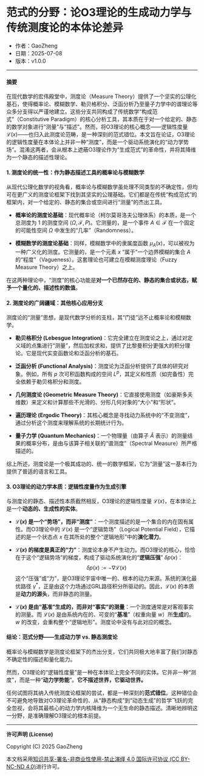 # **范式的分野：论O3理论的生成动力学与传统测度论的本体论差异**

- 作者：GaoZheng
- 日期：2025-07-08
- 版本：v1.0.0

---

#### **摘要**

在现代数学的宏伟殿堂中，测度论（Measure Theory）提供了一个坚实的公理化基石，使得概率论、模糊数学、勒贝格积分、泛函分析乃至量子力学中的谱理论等众多分支得以严谨地建立。这些分支共同构成了传统数学“构成范式”（Constitutive Paradigm）的核心分析工具，其本质在于对一个给定的、静态的数学对象进行“测量”与“描述”。然而，将O3理论的核心概念——逻辑性度量 $\mathcal{L}(x)$——也归入此测度论范畴，是一种深刻的范式错位。本文旨在论证，O3理论的逻辑性度量在本体论上并非一种“测度”，而是一个驱动系统演化的“动力学势场”。混淆这两者，会从根本上遮蔽O3理论作为“生成范式”的革命性，并将其降维为一个静态的描述性理论。

#### **1. 测度论的统一性：作为静态描述工具的概率论与模糊数学**

从现代公理化数学的视角看，概率论与模糊数学虽处理不同类型的不确定性，但均可在更广义的测度论框架下找到其坚实的公理基础。它们都是在传统“构成范式”的框架内，对一个给定的、静态的集合或空间进行“测量”的杰出工具。

* **概率论的测度论基础**：现代概率论（柯尔莫哥洛夫公理体系）的本质，是一个总测度为 $1$ 的测度空间 $(\Omega, \mathcal{F}, P)$。它测量的，是一个事件 $A \in \mathcal{F}$ 在一个固定的可能性空间 $\Omega$ 中发生的“几率”（Randomness）。

* **模糊数学的测度论基础**：同样，模糊数学中的隶属度函数 $\mu_A(x)$，可以被视为一种广义化的测度。它测量的，是一个元素 $x$ “属于”一个边界模糊的集合 $A$ 的“程度”（Vagueness）。这套理论也可建立在模糊测度理论（Fuzzy Measure Theory）之上。

在这两种理论中，“测度”的核心功能是**对一个已然存在的、静态的集合或状态，赋予一个量化的、描述性的数值**。

#### **2. 测度论的广阔疆域：其他核心应用分支**

测度论的“测量”思想，是现代数学分析的支柱，其“门徒”远不止概率论和模糊数学。

* **勒贝格积分 (Lebesgue Integration)**：它完全建立在测度论之上，通过对定义域的点集进行“测量”，然后加权求和，提供了比黎曼积分更强大的积分理论。它是现代实变函数论和泛函分析的基石。

* **泛函分析 (Functional Analysis)**：测度论为泛函分析提供了具体的研究对象。例如，所有 $p$ 次可积函数构成的空间 $L^p$，其定义和性质（如完备性）完全依赖于勒贝格积分和测度。

* **几何测度论 (Geometric Measure Theory)**：它直接使用测度（如豪斯多夫维数）来定义和计算那些不光滑的、分形几何对象的“大小”和“形状”。

* **遍历理论 (Ergodic Theory)**：其核心概念是寻找动力系统中的“不变测度”，通过分析这个测度来理解系统的长期统计行为。

* **量子力学 (Quantum Mechanics)**：一个物理量（由算子 $\hat{A}$ 表示）的测量结果的概率分布，是由与该算子相关联的“谱测度”（Spectral Measure）所严格描述的。

综上所述，测度论是一个极其成功的、统一的数学框架，它为“测量”这一基本行为提供了普适的语言和工具。

#### **3. O3理论的动力学本质：逻辑性度量作为生成引擎**

与测度论的静态、描述性本质截然相反，O3理论的逻辑性度量 $\mathcal{L}(x)$，在本体论上是一个**动态的、生成性的实体**。

* **$\mathcal{L}(x)$ 是一个“势场”，而非“测度”**：一个测度描述的是一个集合的内在固有属性。而O3理论中的 $\mathcal{L}(x)$ 是一个“逻辑势场”（Logical Potential Field），它描述的是一个状态点 $x$ 在其所处的整个“逻辑地形”中的**演化潜力**。

* **$\mathcal{L}(x)$ 的梯度是真正的“力”**：测度论本身不产生动力。而O3理论的核心，恰恰在于这个“逻辑势场”的梯度，构成了驱动系统演化的“**逻辑压强**” $\delta p(x)$：
    $$\delta p(x) := -\nabla\mathcal{L}(x)$$
    这个“压强”或“力”，是O3理论宇宙中唯一的、根本的动力来源。系统的演化最优路径 $\gamma^*$，正是由这个力场通过GRL路径积分所驱动的。因此，$\mathcal{L}(x)$ 的本质是**动力的源头**，而非静态的测量。

* **$\mathcal{L}(x)$ 是由“基准”生成的，而非对“事实”的测量**：一个测度通常是对客观事实的测量。而 $\mathcal{L}(x)$ 是由系统内在的、可变的“**基准**”（权重向量 $w$）所**生成**的。$w$ 的改变，会重构整个“逻辑地形”。测度论中没有与此对应的概念。

#### **结论：范式分野——生成动力学 vs. 静态测度论**

概率论与模糊数学是测度论框架下的杰出分支，它们共同极大地丰富了我们对静态不确定性的描述和量化能力。

然而，O3理论的“逻辑性度量”是一种在本体论上完全不同的实体。它并非一种“测度”，而是一种“**动力学势能**”。**它不描述世界，它驱动世界。**

任何试图将其纳入传统测度论框架的尝试，都是一种深刻的**范式错位**。这种错位会不可避免地导致对O3理论革命性的、从“静态构成”到“动态生成”的哲学飞跃的完全忽视，会将其最核心的动力学内核降维为一个无生命的静态描述。清晰地辨明这一分野，是准确理解O3理论的根本前提。

---

**许可声明 (License)**

Copyright (C) 2025 GaoZheng 

本文档采用[知识共享-署名-非商业性使用-禁止演绎 4.0 国际许可协议 (CC BY-NC-ND 4.0)](https://creativecommons.org/licenses/by-nc-nd/4.0/deed.zh-Hans)进行许可。
